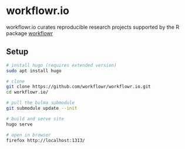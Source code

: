 # workflowr.io

workflowr.io curates reproducible research projects supported by the R package
[workflowr][]

[workflowr]: https://github.com/workflowr/workflowr/

## Setup

```sh
# install hugo (requires extended version)
sudo apt install hugo

# clone
git clone https://github.com/workflowr/workflowr.io.git
cd workflowr.io/

# pull the bulma submodule
git submodule update --init

# build and serve site
hugo serve

# open in browser
firefox http://localhost:1313/
```

